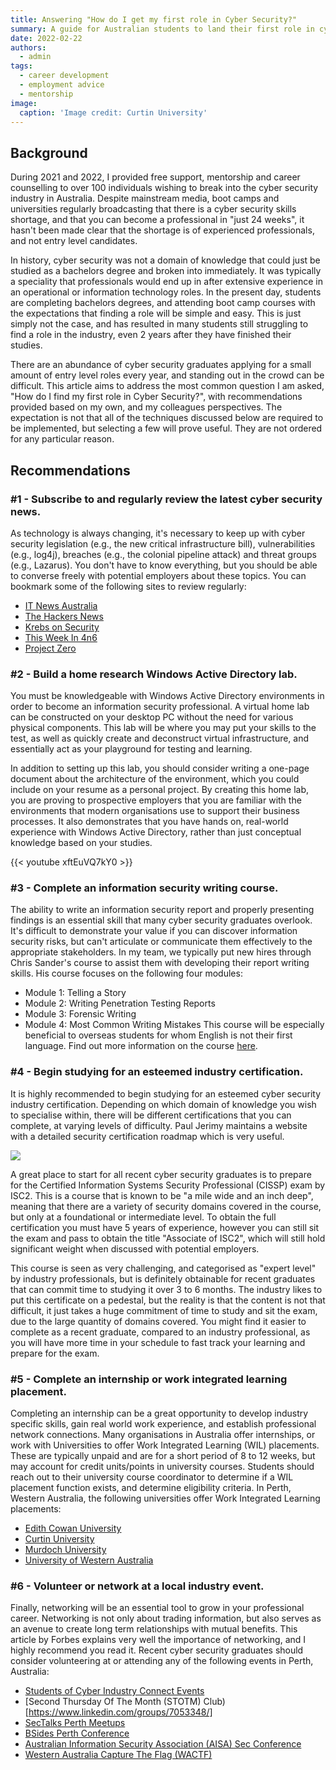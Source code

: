 ```yaml
---
title: Answering "How do I get my first role in Cyber Security?"
summary: A guide for Australian students to land their first role in cyber security.
date: 2022-02-22
authors:
  - admin
tags:
  - career development
  - employment advice
  - mentorship
image:
  caption: 'Image credit: Curtin University'
---
```

## Background
During 2021 and 2022, I provided free support, mentorship and career counselling to over 100 individuals wishing to break into the cyber security industry in Australia. Despite mainstream media, boot camps and universities regularly broadcasting that there is a cyber security skills shortage, and that you can become a professional in "just 24 weeks", it hasn't been made clear that the shortage is of experienced professionals, and not entry level candidates. 

In history, cyber security was not a domain of knowledge that could just be studied as a bachelors degree and broken into immediately. It was typically a speciality that professionals would end up in after extensive experience in an operational or information technology roles. In the present day, students are completing bachelors degrees, and attending boot camp courses with the expectations that finding a role will be simple and easy. This is just simply not the case, and has resulted in many students still struggling to find a role in the industry, even 2 years after they have finished their studies.

There are an abundance of cyber security graduates applying for a small amount of entry level roles every year, and standing out in the crowd can be difficult. This article aims to address the most common question I am asked, "How do I find my first role in Cyber Security?", with recommendations provided based on my own, and my colleagues perspectives. The expectation is not that all of the techniques discussed below are required to be implemented, but selecting a few will prove useful. They are not ordered for any particular reason.

## Recommendations
### #1 - Subscribe to and regularly review the latest cyber security news.
As technology is always changing, it's necessary to keep up with cyber security legislation (e.g., the new critical infrastructure bill), vulnerabilities (e.g., log4j), breaches (e.g., the colonial pipeline attack) and threat groups (e.g., Lazarus). You don't have to know everything, but you should be able to converse freely with potential employers about these topics. You can bookmark some of the following sites to review regularly:
* [IT News Australia](https://www.itnews.com.au/)
* [The Hackers News](https://thehackernews.com/)
* [Krebs on Security](https://krebsonsecurity.com/)
* [This Week In 4n6](https://thisweekin4n6.com/)
* [Project Zero](https://googleprojectzero.blogspot.com/)

### #2 - Build a home research Windows Active Directory lab.
You must be knowledgeable with Windows Active Directory environments in order to become an information security professional. A virtual home lab can be constructed on your desktop PC without the need for various physical components. This lab will be where you may put your skills to the test, as well as quickly create and deconstruct virtual infrastructure, and essentially act as your playground for testing and learning. 

In addition to setting up this lab, you should consider writing a one-page document about the architecture of the environment, which you could include on your resume as a personal project. By creating this home lab, you are proving to prospective employers that you are familiar with the environments that modern organisations use to support their business processes. It also demonstrates that you have hands on, real-world experience with Windows Active Directory, rather than just conceptual knowledge based on your studies. 

{{< youtube xftEuVQ7kY0 >}}

### #3 - Complete an information security writing course.
The ability to write an information security report and properly presenting findings is an essential skill that many cyber security graduates overlook. It's difficult to demonstrate your value if you can discover information security risks, but can't articulate or communicate them effectively to the appropriate stakeholders. In my team, we typically put new hires through Chris Sander's course to assist them with developing their report writing skills. His course focuses on the following four modules:
* Module 1: Telling a Story
* Module 2: Writing Penetration Testing Reports
* Module 3: Forensic Writing
* Module 4: Most Common Writing Mistakes
This course will be especially beneficial to overseas students for whom English is not their first language. Find out more information on the course [here](https://chrissanders.org/training/writing/).

### #4 - Begin studying for an esteemed industry certification.
It is highly recommended to begin studying for an esteemed cyber security industry certification. Depending on which domain of knowledge you wish to specialise within, there will be different certifications that you can complete, at varying levels of difficulty. Paul Jerimy maintains a website with a detailed security certification roadmap which is very useful. 

![](https://media.licdn.com/dms/image/C5612AQF5ktMnIXtjow/article-inline_image-shrink_1500_2232/0/1645502872541?e=1718841600&v=beta&t=ZMruiIytD0xzGSsbHwAkL6ec_Z7YuprMSF_9-YV52BQ)

A great place to start for all recent cyber security graduates is to prepare for the Certified Information Systems Security Professional (CISSP) exam by ISC2. This is a course that is known to be "a mile wide and an inch deep", meaning that there are a variety of security domains covered in the course, but only at a foundational or intermediate level. To obtain the full certification you must have 5 years of experience, however you can still sit the exam and pass to obtain the title "Associate of ISC2", which will still hold significant weight when discussed with potential employers. 

This course is seen as very challenging, and categorised as "expert level" by industry professionals, but is definitely obtainable for recent graduates that can commit time to studying it over 3 to 6 months. The industry likes to put this certificate on a pedestal, but the reality is that the content is not that difficult, it just takes a huge commitment of time to study and sit the exam, due to the large quantity of domains covered. You might find it easier to complete as a recent graduate, compared to an industry professional, as you will have more time in your schedule to fast track your learning and prepare for the exam.

### #5 - Complete an internship or work integrated learning placement. 
Completing an internship can be a great opportunity to develop industry specific skills, gain real world work experience, and establish professional network connections. Many organisations in Australia offer internships, or work with Universities to offer Work Integrated Learning (WIL) placements. These are typically unpaid and are for a short period of 8 to 12 weeks, but may account for credit units/points in university courses. Students should reach out to their university course coordinator to determine if a WIL placement function exists, and determine eligibility criteria. In Perth, Western Australia, the following universities offer Work Integrated Learning placements:
* [Edith Cowan University](https://www.ecu.edu.au/schools/science/employability/work-integrated-learning)
* [Curtin University](https://www.curtin.edu.au/engage/student-engagement/work-integrated-learning/)
* [Murdoch University](https://www.murdoch.edu.au/Work-Integrated-Learning/)
* [University of Western Australia](https://www.uwa.edu.au/students/My-career/Work-placements-and-internships)

### #6 - Volunteer or network at a local industry event.
Finally, networking will be an essential tool to grow in your professional career. Networking is not only about trading information, but also serves as an avenue to create long term relationships with mutual benefits. This article by Forbes explains very well the importance of networking, and I highly recommend you read it. Recent cyber security graduates should consider volunteering at or attending any of the following events in Perth, Australia:
* [Students of Cyber Industry Connect Events](https://www.linkedin.com/showcase/studentsofcyber/)
* [Second Thursday Of The Month (STOTM) Club)[https://www.linkedin.com/groups/7053348/]
* [SecTalks Perth Meetups](https://www.meetup.com/en-AU/SecTalks-Perth/)
* [BSides Perth Conference](https://bsidesperth.com.au/)
* [Australian Information Security Association (AISA) Sec Conference](https://aisa.org.au/Public/Events/Event_Display.aspx?EventKey=10c6dbf3-5485-434c-b2cc-9749fa902b26)
* [Western Australia Capture The Flag (WACTF)](https://capture.tf/)
